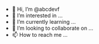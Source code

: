 - 👋 Hi, I’m @abcdevf
- 👀 I’m interested in ...
- 🌱 I’m currently learning ...
- 💞️ I’m looking to collaborate on ...
- 📫 How to reach me ...

<!---
abcdevf/abcdevf is a ✨ special ✨ repository because its `README.md` (this file) appears on your GitHub profile.
You can click the Preview link to take a look at your changes.
--->
